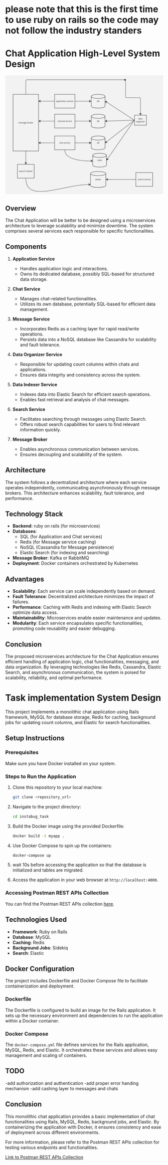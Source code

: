 # please note that this is the first time to use ruby on rails so the code may not follow the industry standers
# Chat Application High-Level System Design
![Chat Application Design](./chat.jpg)
## Overview

The Chat Application will be better to be designed using a microservices architecture to leverage scalability and minimize downtime. The system comprises several services each responsible for specific functionalities.

## Components

1. **Application Service**
   - Handles application logic and interactions.
   - Owns its dedicated database, possibly SQL-based for structured data storage.

2. **Chat Service**
   - Manages chat-related functionalities.
   - Utilizes its own database, potentially SQL-based for efficient data management.

3. **Message Service**
   - Incorporates Redis as a caching layer for rapid read/write operations.
   - Persists data into a NoSQL database like Cassandra for scalability and fault tolerance.

4. **Data Organizer Service**
   - Responsible for updating count columns within chats and applications.
   - Ensures data integrity and consistency across the system.

5. **Data Indexer Service**
   - Indexes data into Elastic Search for efficient search operations.
   - Enables fast retrieval and analysis of chat messages.

6. **Search Service**
   - Facilitates searching through messages using Elastic Search.
   - Offers robust search capabilities for users to find relevant information quickly.

7. **Message Broker**
   - Enables asynchronous communication between services.
   - Ensures decoupling and scalability of the system.

## Architecture

The system follows a decentralized architecture where each service operates independently, communicating asynchronously through message brokers. This architecture enhances scalability, fault tolerance, and performance.

## Technology Stack

- **Backend**: ruby on rails (for microservices)
- **Databases**:
  - SQL (for Application and Chat services)
  - Redis (for Message service caching)
  - NoSQL (Cassandra for Message persistence)
  - Elastic Search (for indexing and searching)
- **Message Broker**: Kafka or RabbitMQ
- **Deployment**: Docker containers orchestrated by Kubernetes

## Advantages

- **Scalability**: Each service can scale independently based on demand.
- **Fault Tolerance**: Decentralized architecture minimizes the impact of failures.
- **Performance**: Caching with Redis and indexing with Elastic Search optimize data access.
- **Maintainability**: Microservices enable easier maintenance and updates.
- **Modularity**: Each service encapsulates specific functionalities, promoting code reusability and easier debugging.

## Conclusion

The proposed microservices architecture for the Chat Application ensures efficient handling of application logic, chat functionalities, messaging, and data organization. By leveraging technologies like Redis, Cassandra, Elastic Search, and asynchronous communication, the system is poised for scalability, reliability, and optimal performance.

# Task implementation System Design

This project implements a monolithic chat application using Rails framework, MySQL for database storage, Redis for caching, background jobs for updating count columns, and Elastic for search functionalities.

## Setup Instructions

### Prerequisites

Make sure you have Docker installed on your system.

### Steps to Run the Application

1. Clone this repository to your local machine:

    ```bash
    git clone <repository_url>
    ```

2. Navigate to the project directory:

    ```bash
    cd instabug_task
    ```

3. Build the Docker image using the provided Dockerfile:

    ```bash
    docker build -t myapp .
    ```

4. Use Docker Compose to spin up the containers:

    ```bash
    docker-compose up
    ```
5. wait 10s before accessing the application so that the database is initialized and tables are migrated.

6. Access the application in your web browser at `http://localhost:4000`.

### Accessing Postman REST APIs Collection

You can find the Postman REST APIs collection [here](./instbug_task.postman_collection.json).

## Technologies Used

- **Framework**: Ruby on Rails
- **Database**: MySQL
- **Caching**: Redis
- **Background Jobs**: Sidekiq
- **Search**: Elastic

## Docker Configuration

The project includes Dockerfile and Docker Compose file to facilitate containerization and deployment.

### Dockerfile

The Dockerfile is configured to build an image for the Rails application. It sets up the necessary environment and dependencies to run the application within a Docker container.

### Docker Compose

The `docker-compose.yml` file defines services for the Rails application, MySQL, Redis, and Elastic. It orchestrates these services and allows easy management and scaling of containers.
## TODO
-add authorization and authentication
-add proper error handing mechanism
-add cashing layer to messages and chats
## Conclusion

This monolithic chat application provides a basic implementation of chat functionalities using Rails, MySQL, Redis, background jobs, and Elastic. By containerizing the application with Docker, it ensures consistency and ease of deployment across different environments.

For more information, please refer to the Postman REST APIs collection for testing various endpoints and functionalities.

[Link to Postman REST APIs Collection](./instbug_task.postman_collection.json)
